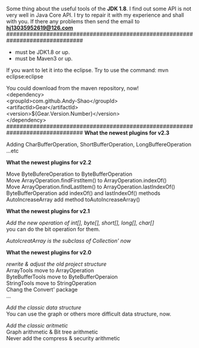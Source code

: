 Some thing about the useful tools of the **JDK 1.8**.
I find out some API is not very well in Java Core API.
I try to repair it with my experience and shall with you.
If there any problems then send the email to **hj13035952619@126.com**
###############################################################################

* must be JDK1.8 or up.
* must be Maven3 or up.

If you want to let it into the eclipse. Try to use the command:
mvn eclipse:eclipse

You could download from the maven repository, now!<br>
&lt;dependency&gt;<br>
	&lt;groupId&gt;com.github.Andy-Shao&lt;/groupId&gt;<br>
	&lt;artifactId&gt;Gear&lt;/artifactId&gt;<br>
	&lt;version&gt;${Gear.Version.Number}&lt;/version&gt;<br>
&lt;/dependency&gt;<br>
###############################################################################
**What the newest plugins for v2.3**

Adding CharBufferOperation, ShortBufferOperation, LongBuffereOperation ...etc<br>

**What the newest plugins for v2.2**

Move ByteBufereOperation to ByteBufferOperation<br>
Move ArrayOperation.findFirstItem() to ArrayOperation.indexOf()<br>
Move ArrayOperation.findLastItem() to ArrayOperation.lastIndexOf()<br>
ByteBufferOperation add indexOf() and lastIndexOf() methods<br>
AutoIncreaseArray add method toAutoIncreaseArray()<br>

**What the newest plugins for v2.1**

*Add the new operation of int[], byte[], short[], long[], char[]*<br>
you can do the bit operation for them.

*AutoIcreatArray is the subclass of Collection' now*<br>

**What the newest plugins for v2.0**

*rewrite & adjust the old project structure*<br>
ArrayTools move to ArrayOperation<br>
ByteBufferTools move to ByteBufferOperaion<br>
StringTools move to StringOperation<br>
Chang the Convert' package<br>
...

*Add the classic data structure*<br>
You can use the graph or others more difficult data structure, now.

*Add the classic aritmetic*<br>
Graph arithmetic & Bit tree arithmetic<br>
Never add the compress & security arithmetic
